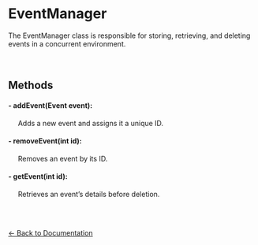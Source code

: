 # EventManager

The EventManager class is responsible for storing, retrieving, and deleting events in a concurrent environment.  
<br><br>

## Methods

#### - addEvent(Event event):

&nbsp;&nbsp;&nbsp;&nbsp;
Adds a new event and assigns it a unique ID.

#### - removeEvent(int id):

&nbsp;&nbsp;&nbsp;&nbsp;
Removes an event by its ID.

#### - getEvent(int id):

&nbsp;&nbsp;&nbsp;&nbsp;
Retrieves an event’s details before deletion.

<br><br>

[← Back to Documentation](documentation.md)